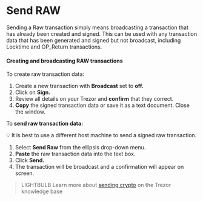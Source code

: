 # Send RAW

Sending a Raw transaction simply means broadcasting a transaction that has already been created and signed. This can be used with any transaction data that has been generated and signed but not broadcast, including Locktime and OP\_Return transactions.

#### Creating and broadcasting RAW transactions

To create raw transaction data:

1. Create a new transaction with **Broadcast** set to **off.**
2. Click on **Sign.**
3. Review all details on your Trezor and **confirm** that they correct.
4. **Copy** the signed transaction data or save it as a text document. Close the window.

To **send raw transaction data:**

💡 It is best to use a different host machine to send a signed raw transaction.

1. Select **Send Raw** from the ellipsis drop-down menu.&#x20;
2. **Paste** the raw transaction data into the text box.
3. Click **Send.**
4. The transaction will be broadcast and a confirmation will appear on screen.

> LIGHTBULB Learn more about [sending crypto](https://trezor.io/learn/a/send-crypto-in-trezor-suite-app) on the Trezor knowledge base
